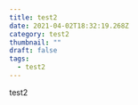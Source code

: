 ```yaml
---
title: test2
date: 2021-04-02T18:32:19.268Z
category: test2
thumbnail: ""
draft: false
tags:
  - test2
---
```

test2
